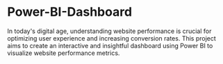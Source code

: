 # Power-BI-Dashboard
In today's digital age, understanding website performance is crucial for optimizing user experience and increasing conversion rates. This project aims to create an interactive and insightful dashboard using Power BI to visualize website performance metrics.
